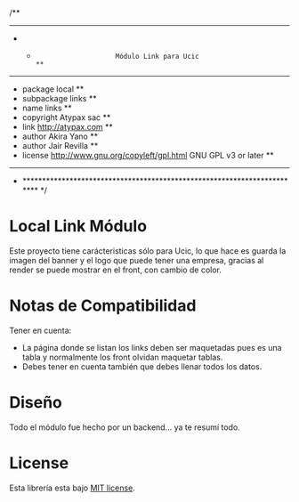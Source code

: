 /**
 * *************************************************************************
 * *                         Módulo Link para Ucic                        **
 * *************************************************************************
 * package     local                                                      **
 * subpackage  links                                                      **
 * name        links                                                      **
 * copyright   Atypax sac                                                 **
 * link        http://atypax.com                                          **
 * author      Akira Yano                                                 **
 * author      Jair Revilla                                               **
 * license     http://www.gnu.org/copyleft/gpl.html GNU GPL v3 or later   **
 * *************************************************************************
 * ************************************************************************ */



 Local Link Módulo
================

Este proyecto tiene carácteristicas sólo para Ucic, lo que hace es guarda la imagen del banner
y el logo que puede tener una empresa, gracias al render se puede mostrar en el front, con cambio de color.


Notas de Compatibilidad
===================

Tener en cuenta:
- La página donde se listan los links deben ser maquetadas pues es una tabla y normalmente los front olvidan maquetar tablas.
- Debes tener en cuenta también que debes llenar todos los datos.
 

Diseño
======

Todo el módulo fue hecho por un backend... ya te resumí todo.

License
=======

Esta librería esta bajo [MIT license](LICENSE).